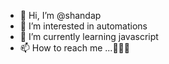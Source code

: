 - 👋 Hi, I’m @shandap
- 👀 I’m interested in automations
- 🌱 I’m currently learning javascript
- 📫 How to reach me ...🤷🏻‍♀️

<!---
shandap/shandap is a ✨ special ✨ repository because its `README.md` (this file) appears on your GitHub profile.
You can click the Preview link to take a look at your changes.
--->
